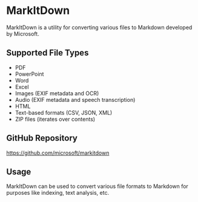 # MarkItDown

MarkItDown is a utility for converting various files to Markdown developed by Microsoft.

## Supported File Types
- PDF
- PowerPoint
- Word
- Excel
- Images (EXIF metadata and OCR)
- Audio (EXIF metadata and speech transcription)
- HTML
- Text-based formats (CSV, JSON, XML)
- ZIP files (iterates over contents)

## GitHub Repository
https://github.com/microsoft/markitdown

## Usage
MarkItDown can be used to convert various file formats to Markdown for purposes like indexing, text analysis, etc.
